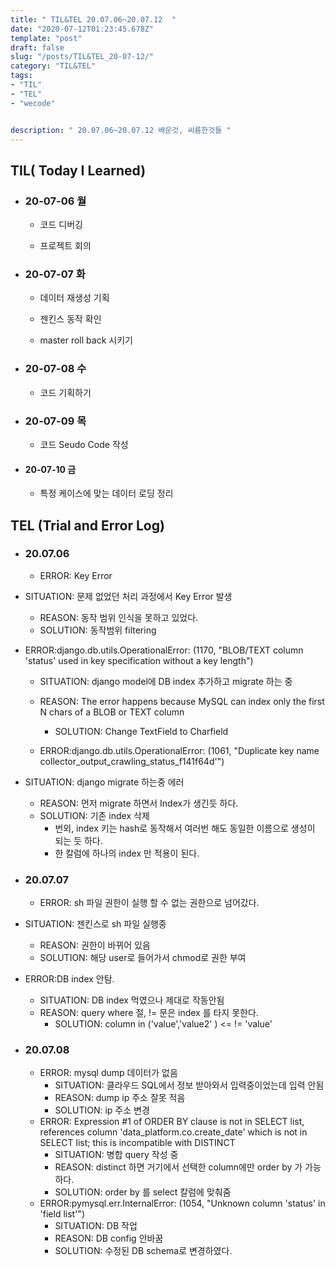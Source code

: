 ```yaml
---
title: " TIL&TEL 20.07.06~20.07.12  "
date: "2020-07-12T01:23:45.678Z"
template: "post"
draft: false
slug: "/posts/TIL&TEL_20-07-12/"
category: "TIL&TEL"
tags:
- "TIL"
- "TEL"
- "wecode"


description: " 20.07.06~20.07.12 배운것, 씨름한것들 "
---
```


## TIL( Today I Learned)

- ### 20-07-06 월

  - 코드 디버깅

  - 프로젝트 회의

    

- ### 20-07-07 화

  - 데이터 재생성 기획

  - 젠킨스 동작 확인

  - master roll back 시키기 

    

- ### 20-07-08 수

  - 코드 기획하기

    

- ### 20-07-09 목

  - 코드 Seudo Code 작성

    

- #### 20-07-10 금

  - 특정 케이스에 맞는 데이터 로딩 정리

## TEL (Trial and Error Log)

- ### 20.07.06

  - ERROR: Key Error
- SITUATION: 문제 없었던 처리 과정에서 Key Error 발생 
    - REASON: 동작 범위 인식을 못하고 있었다.
    - SOLUTION: 동작범위 filtering
    
- ERROR:django.db.utils.OperationalError: (1170, "BLOB/TEXT column 'status' used in key specification without a key length")
  - SITUATION: django model에 DB index 추가하고 migrate 하는 중
  - REASON: The error happens because MySQL can index only the first N chars of a BLOB or TEXT column
    - SOLUTION: Change TextField to Charfield
    
  - ERROR:django.db.utils.OperationalError: (1061, "Duplicate key name collector_output_crawling_status_f141f64d'")
- SITUATION: django migrate 하는중 에러
    - REASON: 먼저 migrate 하면서 Index가 생긴듯 하다. 
  - SOLUTION: 기존 index 삭제
      - 번외, index 키는 hash로 동작해서 여러번 해도 동일한 이름으로 생성이 되는 듯 하다.
      - 한 칼럼에 하나의 index 만 적용이 된다.
  
- ### 20.07.07

  - ERROR: sh 파일 권한이 실행 할 수 없는 권한으로 넘어갔다.
- SITUATION: 젠킨스로 sh 파일 실행중
    - REASON: 권한이 바뀌어 있음
    - SOLUTION: 해당 user로 들어가서 chmod로 권한 부여
    
- ERROR:DB index 안탐.
  - SITUATION: DB index 먹였으나 제대로 작동안됨
  - REASON: query where 절, != 문은 index 를 타지 못한다.
    - SOLUTION: column in ('value','value2' ) <= != 'value'
    
  
- ### 20.07.08

  - ERROR: mysql dump 데이터가 없음
    - SITUATION: 클라우드 SQL에서 정보 받아와서 입력중이었는데 입력 안됨 
    - REASON: dump ip 주소 잘못 적음
    - SOLUTION: ip 주소 변경
  - ERROR: Expression #1 of ORDER BY clause is not in SELECT list, references column 'data_platform.co.create_date' which is not in SELECT list; this is incompatible with DISTINCT
    - SITUATION: 병합 query 작성 중
    - REASON: distinct 하면 거기에서 선택한 column에만 order by 가 가능하다.
    - SOLUTION: order by 를 select 칼럼에 맞춰줌
  - ERROR:pymysql.err.InternalError: (1054, "Unknown column 'status' in 'field list'")
    - SITUATION: DB 작업 
    - REASON: DB config 안바꿈
    - SOLUTION: 수정된 DB schema로 변경하였다.